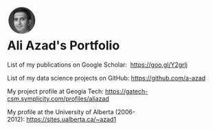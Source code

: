 <h1><img src="aliazad.jpg" alt=""/>
<br>
Ali Azad's Portfolio</h1>

<p>List of my publications on Google Scholar:&nbsp; <a href="https://goo.gl/Y2grlj">https://goo.gl/Y2grlj</a></p>
<p>List of my data science projects on GitHub:&nbsp;<a href="https://github.com/a-azad">https://github.com/a-azad</a></p>
<p>My project profile at Geogia Tech:&nbsp;<a href="https://gatech-csm.symplicity.com/profiles/aliazad">https://gatech-csm.symplicity.com/profiles/aliazad</a></p>
<p>My profile at the University of Alberta (2006-2012):&nbsp;<a href="https://sites.ualberta.ca/~azad1">https://sites.ualberta.ca/~azad1</a></p>
